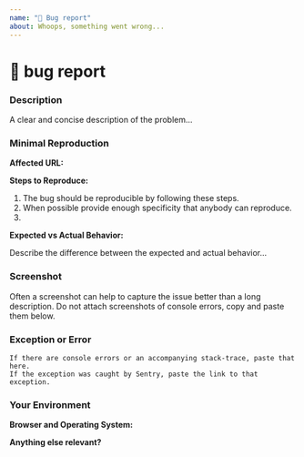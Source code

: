 ```yaml
---
name: "🐛 Bug report"
about: Whoops, something went wrong...
---
```


# 🐛 bug report

### Description

<!-- ✍️ -->
A clear and concise description of the problem...

### Minimal Reproduction

**Affected URL:**
<!-- ✍️ -->

**Steps to Reproduce:**
<!-- ✍️ -->
1. The bug should be reproducible by following these steps.
2. When possible provide enough specificity that anybody can reproduce.
3.

**Expected vs Actual Behavior:**
<!-- ✍️ -->
Describe the difference between the expected and actual behavior...

### Screenshot

<!-- ✍️ -->
Often a screenshot can help to capture the issue better than a long description.
Do not attach screenshots of console errors, copy and paste them below.

### Exception or Error

<!-- ✍️ -->
```
If there are console errors or an accompanying stack-trace, paste that here.
If the exception was caught by Sentry, paste the link to that exception.
```

### Your Environment

**Browser and Operating System:**
<!-- ✍️ -->

**Anything else relevant?**
<!-- ✍️ -->
